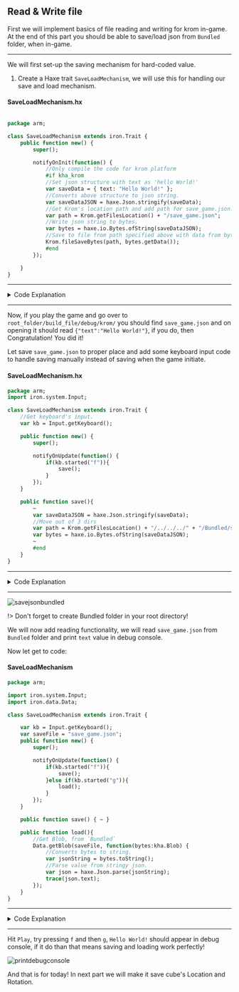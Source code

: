 ## Read & Write file
First we will implement basics of file reading and writing for krom in-game. At the end of this part you should be able to save/load json from `Bundled` folder, when in-game.

---

We will first set-up the saving mechanism for hard-coded value.

1. Create a Haxe trait `SaveLoadMechanism`, we will use this for handling our save and load mechanism.

<!-- tabs:start -->

#### **SaveLoadMechanism.hx**

```haxe

package arm;

class SaveLoadMechanism extends iron.Trait {
	public function new() {
		super();

		notifyOnInit(function() {
			//Only compile the code for krom platform
			#if kha_krom
			//Set json structure with text as 'hello World!'
			var saveData = { text: "Hello World!" };
			//Converts above structure to json string.
			var saveDataJSON = haxe.Json.stringify(saveData);
			//Get Krom's location path and add path for save_game.json.
			var path = Krom.getFilesLocation() + "/save_game.json";
			//Write json string to bytes.
			var bytes = haxe.io.Bytes.ofString(saveDataJSON);
			//Save to file from path specified above with data from bytes.
			Krom.fileSaveBytes(path, bytes.getData());
			#end
		});

	}
}
```
---

<details>
	<summary>Code Explanation</summary>

1. `#if some_condition` is called [Conditional Compiling](https://en.wikipedia.org/wiki/Conditional_compilation) expression, here, our code will only be compiled to Krom platform.
2. We define structure and convert the structure into json.
3. We get Krom's file location (during playing from armory, krom's file location is `root_folder/build_file/debug/krom/save_game.json`) and append our `save_game.json` to the path.
4. Convert our stringy json to bytes.
5. Save data from bytes to path specified.
</details>

---
<!-- tabs:end -->

Now, if you play the game and go over to `root_folder/build_file/debug/krom/` you should find `save_game.json` and on opening it should read `{"text":"Hello World!"}`, if you do, then Congratulation! You did it!

Let save `save_game.json` to proper place and add some keyboard input code to handle saving manually instead of saving when the game initiate.

<!-- tabs:start -->

#### **SaveLoadMechanism.hx**

```haxe
package arm;
import iron.system.Input;

class SaveLoadMechanism extends iron.Trait {
	//Get keyboard's input.
	var kb = Input.getKeyboard();

	public function new() {
		super();

		notifyOnUpdate(function() {
			if(kb.started("f")){
				save();
			}
		});
	}

	public function save(){
		~
		var saveDataJSON = haxe.Json.stringify(saveData);
		//Move out of 3 dirs
		var path = Krom.getFilesLocation() + "/../../../" + "/Bundled/save_game.json";
		var bytes = haxe.io.Bytes.ofString(saveDataJSON);
		~
		#end
	}
}
```
---

<details>
	<summary>Code Explanation</summary>

1. On every frame, check if key `f` is pressed, than call `save()`
2. We add `/../../../` before path to move out of three directory.
</details>

---
<!-- tabs:end -->

![savejsonbundled](/../../docassets/save_load_4.png ':size=700')

!> Don't forget to create Bundled folder in your root directory!

We will now add reading functionality, we will read `save_game.json` from `Bundled` folder and print `text` value in debug console.

Now let get to code:

<!-- tabs:start -->

#### **SaveLoadMechanism**

```haxe
package arm;

import iron.system.Input;
import iron.data.Data;

class SaveLoadMechanism extends iron.Trait {

	var kb = Input.getKeyboard();
	var saveFile = "save_game.json";
	public function new() {
		super();

		notifyOnUpdate(function() {
			if(kb.started("f")){
				save();
			}else if(kb.started("g")){
				load();
			}
		});
	}

	public function save() { ~ }

	public function load(){
		//Get Blob, from `Bundled`
		Data.getBlob(saveFile, function(bytes:kha.Blob) {
			//Converts bytes to string.
			var jsonString = bytes.toString();
			//Parse value from stringy json.
			var json = haxe.Json.parse(jsonString);
			trace(json.text);
		});
	}
}
```
---

<details>
	<summary>Code Explanation</summary>

1. Check if `f`, `g` is pressed and then call `save()`, `load()` respectively.
1. Load blob from path specified.
2. Convert the file to string and then parse json from it.
</details>

---

<!-- tabs:end -->

Hit `Play`, try pressing `f` and then `g`, `Hello World!` should appear in debug console, if it do than that means saving and loading work perfectly!

![printdebugconsole](/../../docassets/save_load_6.png ':size=700')

And that is for today! In next part we will make it save cube's Location and Rotation.
